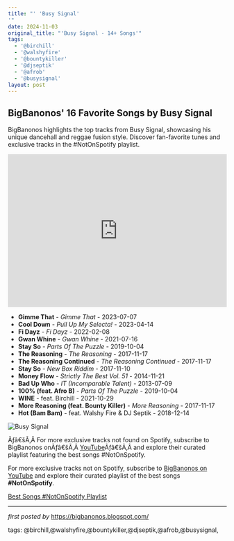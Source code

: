 ```yaml
---
title: "' 'Busy Signal'
'"
date: 2024-11-03
original_title: "'Busy Signal - 14+ Songs'"
tags:
  - '@birchill'
  - '@walshyfire'
  - '@bountykiller'
  - '@djseptik'
  - '@afrob'
  - '@busysignal'
layout: post
---
```

<h2>BigBanonos' 16 Favorite Songs by Busy Signal</h2> <!--Search Description-->
<p>BigBanonos highlights the top tracks from Busy Signal, showcasing his unique dancehall and reggae fusion style. Discover fan-favorite tunes and exclusive tracks in the #NotOnSpotify playlist.</p> <!--Spotify Playlist Embed-->
<iframe allow="autoplay; clipboard-write; encrypted-media; fullscreen; picture-in-picture" allowfullscreen="" frameborder="0" height="352" loading="lazy" src="https://open.spotify.com/embed/playlist/2dQ460yRLw3Rw4DLEaVdrN?utm_source=generator" width="100%"></iframe> <!--Song Listings-->
<ul> <li><strong>Gimme That</strong> - <em>Gimme That</em> - 2023-07-07</li> <li><strong>Cool Down</strong> - <em>Pull Up My Selecta!</em> - 2023-04-14</li> <li><strong>Fi Dayz</strong> - <em>Fi Dayz</em> - 2022-02-08</li> <li><strong>Gwan Whine</strong> - <em>Gwan Whine</em> - 2021-07-16</li> <li><strong>Stay So</strong> - <em>Parts Of The Puzzle</em> - 2019-10-04</li> <li><strong>The Reasoning</strong> - <em>The Reasoning</em> - 2017-11-17</li> <li><strong>The Reasoning Continued</strong> - <em>The Reasoning Continued</em> - 2017-11-17</li> <li><strong>Stay So</strong> - <em>New Box Riddim</em> - 2017-11-10</li> <li><strong>Money Flow</strong> - <em>Strictly The Best Vol. 51</em> - 2014-11-21</li> <li><strong>Bad Up Who</strong> - <em>IT (Incomparable Talent)</em> - 2013-07-09</li> <li><strong>100% (feat. Afro B)</strong> - <em>Parts Of The Puzzle</em> - 2019-10-04</li> <li><strong>WINE</strong> - feat. Birchill - 2021-10-29</li> <li><strong>More Reasoning (feat. Bounty Killer)</strong> - <em>More Reasoning</em> - 2017-11-17</li> <li><strong>Hot (Bam Bam)</strong> - feat. Walshy Fire & DJ Septik - 2018-12-14</li></ul> <!--Image-->
<img alt="Busy Signal" src="https://thefader-res.cloudinary.com/private_images/w_640,c_limit,f_auto,q_auto:eco/Busy_Signal_3_uecj3x/busy-signal-shares-new-video-bruk-dung-di-bed.jpg" /> <!--Separated Tags-->
<p>Ãƒâ€šÃ‚Â For more exclusive tracks not found on Spotify, subscribe to BigBanonos onÃƒâ€šÃ‚Â <a href="https://www.youtube.com/channel/[YourYouTubeChannelID]">YouTube</a>Ãƒâ€šÃ‚Â and explore their curated playlist featuring the best songs #NotOnSpotify.</p>


<!--Subscribe and Playlist Links-->
<div>
    <p>For more exclusive tracks not on Spotify, subscribe to <a href="https://www.youtube.com/@BigBanonos" target="_blank">BigBanonos on YouTube</a> and explore their curated playlist of the best songs <strong>#NotOnSpotify</strong>.</p>
    <p><a href="https://www.youtube.com/playlist?list=PLtuNtuTatqI0kFahUCbtbfenC_ET5O_tr" target="_blank">Best Songs #NotOnSpotify Playlist<br /></a></p></div>

<hr />

<p><em>first posted by</em> <a href="https://bigbanonos.blogspot.com/" rel="noopener" target="_new">https://bigbanonos.blogspot.com/</a></p>

<p>tags: @birchill,@walshyfire,@bountykiller,@djseptik,@afrob,@busysignal,</p>
